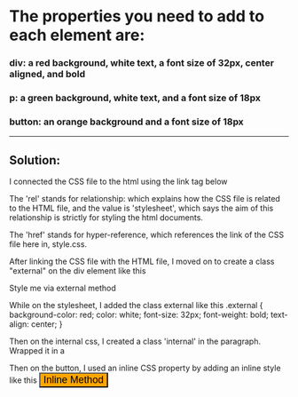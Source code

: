 # The properties you need to add to each element are:

### div: a red background, white text, a font size of 32px, center aligned, and bold
### p: a green background, white text, and a font size of 18px
### button: an orange background and a font size of 18px

---

## Solution:

I connected the CSS file to the html using the link tag below
<link rel="stylesheet" href="style.css">

The 'rel' stands for relationship: which explains how the CSS file is related to the HTML file, and the value is 'stylesheet', which says the aim of this relationship is strictly for styling the html documents.

The 'href' stands for hyper-reference, which references the link of the CSS file here in, style.css.

After linking the CSS file with the HTML file, I moved on to create a class "external" on the div element like this
<div class="external">Style me via external method</div>

While on the stylesheet, I added the class external like this
.external
{
	background-color: red;
	color: white;
	font-size: 32px;
	font-weight: bold;
	text-align: center;
}

Then on the internal css, I created a class 'internal' in the paragraph. Wrapped it in a

<style>
{
	background-color: green;
	color: white;
	font-size: 18px;
}
</style>


Then on the button, I used an inline CSS property by adding an inline style like this
<button style="background-color: orange; font-size: 18px">Inline Method</button>
